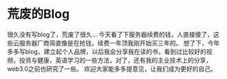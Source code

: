 # 荒废的Blog


很久没有写blog了，荒废了很久...
今天看了下服务器续费的钱，人直接傻了，这些云服务器厂商简直像是在抢钱，续费一年顶我刚开始买三年的。
想了下，今年多多写blog，建立起个人品牌，以后我会分享我在读的书，看到过比较好的视频，投资与健康，英语学习的一些方法，对了，还有我的主业技术上的分享，web3.0之前也研究了一些。
欢迎大家能多多提意见，让我们成为更好的自己。
